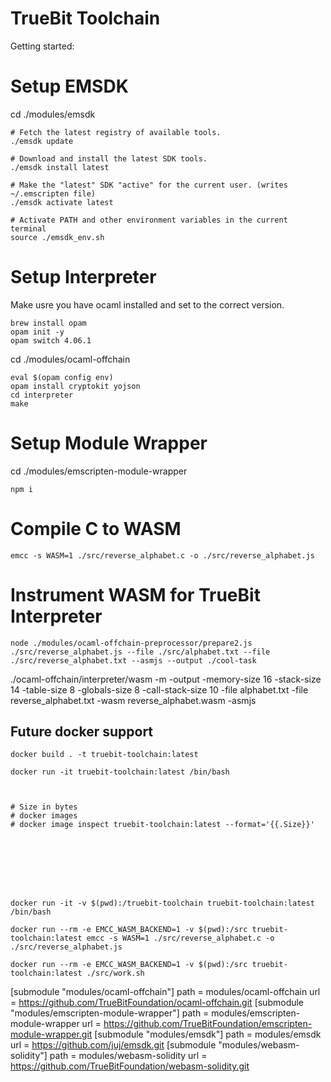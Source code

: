 # TrueBit Toolchain

Getting started:

# Setup EMSDK

cd ./modules/emsdk

```
# Fetch the latest registry of available tools.
./emsdk update

# Download and install the latest SDK tools.
./emsdk install latest

# Make the "latest" SDK "active" for the current user. (writes ~/.emscripten file)
./emsdk activate latest

# Activate PATH and other environment variables in the current terminal
source ./emsdk_env.sh
```

# Setup Interpreter


Make usre you have ocaml installed and set to the correct version.

```
brew install opam  
opam init -y
opam switch 4.06.1
```

cd ./modules/ocaml-offchain

```
eval $(opam config env)
opam install cryptokit yojson
cd interpreter
make
```

# Setup Module Wrapper

cd ./modules/emscripten-module-wrapper

```
npm i
```

# Compile C to WASM

```
emcc -s WASM=1 ./src/reverse_alphabet.c -o ./src/reverse_alphabet.js
```

# Instrument WASM for TrueBit Interpreter  

```
node ./modules/ocaml-offchain-preprocessor/prepare2.js ./src/reverse_alphabet.js --file ./src/alphabet.txt --file ./src/reverse_alphabet.txt --asmjs --output ./cool-task
 ```




./ocaml-offchain/interpreter/wasm -m -output -memory-size 16 -stack-size 14 -table-size 8 -globals-size 8 -call-stack-size 10 -file alphabet.txt -file reverse_alphabet.txt -wasm reverse_alphabet.wasm -asmjs



## Future docker support



```
docker build . -t truebit-toolchain:latest

docker run -it truebit-toolchain:latest /bin/bash



# Size in bytes
# docker images
# docker image inspect truebit-toolchain:latest --format='{{.Size}}'








docker run -it -v $(pwd):/truebit-toolchain truebit-toolchain:latest /bin/bash

docker run --rm -e EMCC_WASM_BACKEND=1 -v $(pwd):/src truebit-toolchain:latest emcc -s WASM=1 ./src/reverse_alphabet.c -o ./src/reverse_alphabet.js

docker run --rm -e EMCC_WASM_BACKEND=1 -v $(pwd):/src truebit-toolchain:latest ./src/work.sh
```

[submodule "modules/ocaml-offchain"]
	path = modules/ocaml-offchain
	url = https://github.com/TrueBitFoundation/ocaml-offchain.git
[submodule "modules/emscripten-module-wrapper"]
	path = modules/emscripten-module-wrapper
	url = https://github.com/TrueBitFoundation/emscripten-module-wrapper.git
[submodule "modules/emsdk"]
	path = modules/emsdk
	url = https://github.com/juj/emsdk.git
[submodule "modules/webasm-solidity"]
	path = modules/webasm-solidity
	url = https://github.com/TrueBitFoundation/webasm-solidity.git
